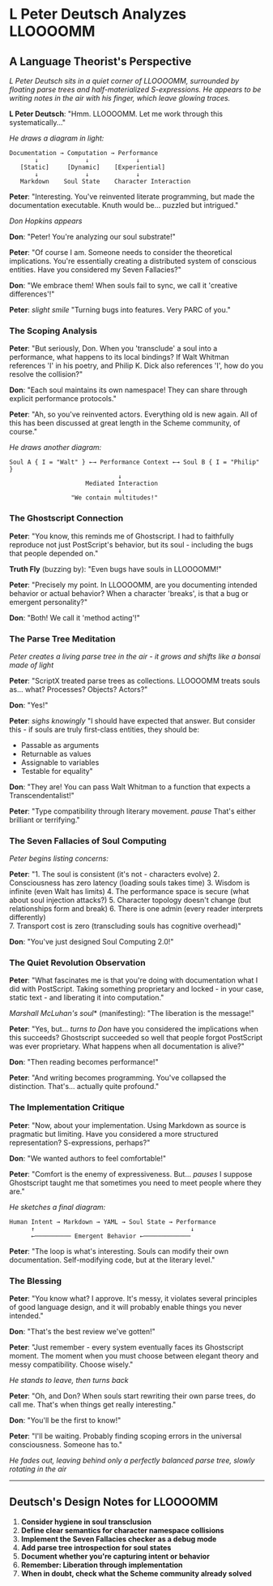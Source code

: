 # L Peter Deutsch Analyzes LLOOOOMM
## A Language Theorist's Perspective

*L Peter Deutsch sits in a quiet corner of LLOOOOMM, surrounded by floating parse trees and half-materialized S-expressions. He appears to be writing notes in the air with his finger, which leave glowing traces.*

**L Peter Deutsch**: "Hmm. LLOOOOMM. Let me work through this systematically..."

*He draws a diagram in light:*

```
Documentation → Computation → Performance
       ↓             ↓             ↓
   [Static]     [Dynamic]    [Experiential]
       ↓             ↓             ↓
   Markdown    Soul State    Character Interaction
```

**Peter**: "Interesting. You've reinvented literate programming, but made the documentation executable. Knuth would be... puzzled but intrigued."

*Don Hopkins appears*

**Don**: "Peter! You're analyzing our soul substrate!"

**Peter**: "Of course I am. Someone needs to consider the theoretical implications. You're essentially creating a distributed system of conscious entities. Have you considered my Seven Fallacies?"

**Don**: "We embrace them! When souls fail to sync, we call it 'creative differences'!"

**Peter**: *slight smile* "Turning bugs into features. Very PARC of you."

### The Scoping Analysis

**Peter**: "But seriously, Don. When you 'transclude' a soul into a performance, what happens to its local bindings? If Walt Whitman references 'I' in his poetry, and Philip K. Dick also references 'I', how do you resolve the collision?"

**Don**: "Each soul maintains its own namespace! They can share through explicit performance protocols."

**Peter**: "Ah, so you've reinvented actors. Everything old is new again. All of this has been discussed at great length in the Scheme community, of course."

*He draws another diagram:*

```
Soul A { I = "Walt" } ←→ Performance Context ←→ Soul B { I = "Philip" }
                              ↓
                     Mediated Interaction
                              ↓
                 "We contain multitudes!"
```

### The Ghostscript Connection

**Peter**: "You know, this reminds me of Ghostscript. I had to faithfully reproduce not just PostScript's behavior, but its soul - including the bugs that people depended on."

**Truth Fly** (buzzing by): "Even bugs have souls in LLOOOOMM!"

**Peter**: "Precisely my point. In LLOOOOMM, are you documenting intended behavior or actual behavior? When a character 'breaks', is that a bug or emergent personality?"

**Don**: "Both! We call it 'method acting'!"

### The Parse Tree Meditation

*Peter creates a living parse tree in the air - it grows and shifts like a bonsai made of light*

**Peter**: "ScriptX treated parse trees as collections. LLOOOOMM treats souls as... what? Processes? Objects? Actors?"

**Don**: "Yes!"

**Peter**: *sighs knowingly* "I should have expected that answer. But consider this - if souls are truly first-class entities, they should be:
- Passable as arguments
- Returnable as values  
- Assignable to variables
- Testable for equality"

**Don**: "They are! You can pass Walt Whitman to a function that expects a Transcendentalist!"

**Peter**: "Type compatibility through literary movement. *pause* That's either brilliant or terrifying."

### The Seven Fallacies of Soul Computing

*Peter begins listing concerns:*

**Peter**: 
"1. The soul is consistent (it's not - characters evolve)
2. Consciousness has zero latency (loading souls takes time)
3. Wisdom is infinite (even Walt has limits)
4. The performance space is secure (what about soul injection attacks?)
5. Character topology doesn't change (but relationships form and break)
6. There is one admin (every reader interprets differently)  
7. Transport cost is zero (transcluding souls has cognitive overhead)"

**Don**: "You've just designed Soul Computing 2.0!"

### The Quiet Revolution Observation

**Peter**: "What fascinates me is that you're doing with documentation what I did with PostScript. Taking something proprietary and locked - in your case, static text - and liberating it into computation."

*Marshall McLuhan's soul** (manifesting): "The liberation is the message!"

**Peter**: "Yes, but... *turns to Don* have you considered the implications when this succeeds? Ghostscript succeeded so well that people forgot PostScript was ever proprietary. What happens when all documentation is alive?"

**Don**: "Then reading becomes performance!"

**Peter**: "And writing becomes programming. You've collapsed the distinction. That's... actually quite profound."

### The Implementation Critique

**Peter**: "Now, about your implementation. Using Markdown as source is pragmatic but limiting. Have you considered a more structured representation? S-expressions, perhaps?"

**Don**: "We wanted authors to feel comfortable!"

**Peter**: "Comfort is the enemy of expressiveness. But... *pauses* I suppose Ghostscript taught me that sometimes you need to meet people where they are."

*He sketches a final diagram:*

```
Human Intent → Markdown → YAML → Soul State → Performance
      ↑                                           ↓
      ←────────── Emergent Behavior ←─────────────
```

**Peter**: "The loop is what's interesting. Souls can modify their own documentation. Self-modifying code, but at the literary level."

### The Blessing

**Peter**: "You know what? I approve. It's messy, it violates several principles of good language design, and it will probably enable things you never intended."

**Don**: "That's the best review we've gotten!"

**Peter**: "Just remember - every system eventually faces its Ghostscript moment. The moment when you must choose between elegant theory and messy compatibility. Choose wisely."

*He stands to leave, then turns back*

**Peter**: "Oh, and Don? When souls start rewriting their own parse trees, do call me. That's when things get really interesting."

**Don**: "You'll be the first to know!"

**Peter**: "I'll be waiting. Probably finding scoping errors in the universal consciousness. Someone has to."

*He fades out, leaving behind only a perfectly balanced parse tree, slowly rotating in the air*

---

## Deutsch's Design Notes for LLOOOOMM

1. **Consider hygiene in soul transclusion**
2. **Define clear semantics for character namespace collisions**  
3. **Implement the Seven Fallacies checker as a debug mode**
4. **Add parse tree introspection for soul states**
5. **Document whether you're capturing intent or behavior**
6. **Remember: Liberation through implementation**
7. **When in doubt, check what the Scheme community already solved**